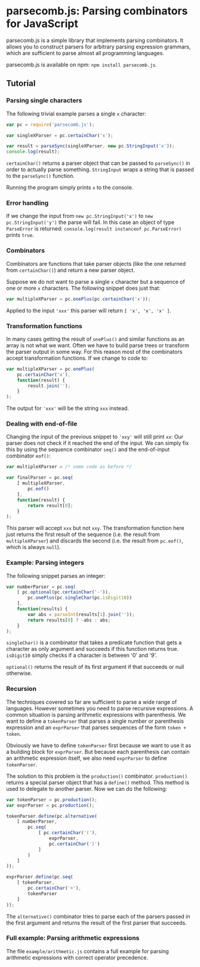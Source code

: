 
# parsecomb.js: Parsing combinators for JavaScript

parsecomb.js is a simple library that implements parsing combinators. It allows you to construct parsers for arbitrary parsing expression grammars, which are sufficient to parse almost all programming languages.

parsecomb.js is available on npm: `npm install parsecomb.js`.

## Tutorial

### Parsing single characters

The following trivial example parses a single `x` character:

```javascript
var pc = require('parsecomb.js');

var singleXParser = pc.certainChar('x');

var result = parseSync(singleXParser, new pc.StringInput('x'));
console.log(result);
```

`certainChar()` returns a parser object that can be passed to `parseSync()` in order to actually parse something. `StringInput` wraps a string that is passed to the `parseSync()` function.

Running the program simply prints `x` to the console.

### Error handling

If we change the input from `new pc.StringInput('x')` to `new pc.StringInput('y')` the parse will fail. In this case an object of type `ParseError` is returned: `console.log(result instanceof pc.ParseError)` prints `true`.

### Combinators

Combinators are functions that take parser objects (like the one returned from `certainChar()`) and return a new parser object.

Suppose we do not want to parse a single `x` character but a sequence of one or more `x` characters. The following snippet does just that:

```javascript
var multipleXParser = pc.onePlus(pc.certainChar('x'));
```

Applied to the input `'xxx'` this parser will return `[ 'x', 'x', 'x' ]`.

### Transformation functions

In many cases getting the result of `onePlus()` and similar functions as an array is not what we want. Often we have to build parse trees or transform the parser output in some way. For this reason most of the combinators accept transformation functions. If we change to code to:

```javascript
var multipleXParser = pc.onePlus(
	pc.certainChar('x'),
	function(result) {
		result.join('');
	}
);
```

The output for `'xxx'` will be the string `xxx` instead.

### Dealing with end-of-file

Changing the input of the previous snippet to `'xxy'` will still print `xx`: Our parser does not check if it reached the end of the input. We can simply fix this by using the sequence combinator `seq()` and the end-of-input combinator `eof()`:

```javascript
var multipleXParser = /* some code as before */

var finalParser = pc.seq(
	[ multipleXParser,
		pc.eof()
	],
	function(result) {
		return result[0];
	}
);
```

This parser will accept `xxx` but not `xxy`. The transformation function here just returns the first result of the sequence (i.e. the result from `multipleXParser`) and discards the second (i.e. the result from `pc.eof()`, which is always `null`).

### Example: Parsing integers

The following snippet parses an integer:

```javascript
var numberParser = pc.seq(
	[ pc.optional(pc.certainChar('-')),
		pc.onePlus(pc.singleChar(pc.isDigit10))
	],
	function(results) {
		var abs = parseInt(results[1].join(''));
		return results[0] ? -abs : abs;
	}
);
```

`singleChar()` is a combinator that takes a predicate function that gets a character as only argument and succeeds if this function returns true. `isDigit10` simply checks if a character is between '0' and '9'.

`optional()` returns the result of its first argument if that succeeds or null otherwise.

### Recursion

The techniques covered so far are sufficient to parse a wide range of languages. However sometimes you need to parse recursive expressions. A common situation is parsing arithmetic expressions with parenthesis. We want to define a `tokenParser` that parses a single number or parenthesis expression and an `exprParser` that parses sequences of the form `token + token`.

Obviously we have to define `tokenParser` first because we want to use it as a building block for `exprParser`. But because each parenthesis can contain an arithmetic expression itself, we also need `exprParser` to define `tokenParser`.

The solution to this problem is the `production()` combinator. `production()` returns a special parser object that has a `define()` method. This method is used to delegate to another parser. Now we can do the following:

```javascript
var tokenParser = pc.production();
var exprParser = pc.production();

tokenParser.define(pc.alternative(
	[ numberParser,
		pc.seq(
			[ pc.certainChar('('),
				exprParser,
				pc.certainChar(')')
			]
		)
	]
));

exprParser.define(pc.seq(
	[ tokenParser,
		pc.certainChar('+'),
		tokenParser
	]
));
```

The `alternative()` combinator tries to parse each of the parsers passed in the first argument and returns the result of the first parser that succeeds.

### Full example: Parsing arithmetic expressions

The file `example/arithmetic.js` contains a full example for parsing arithmetic expressions with correct operator precedence.

